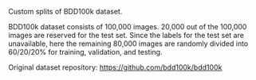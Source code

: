 Custom splits of BDD100k dataset.

BDD100k dataset consists of 100,000 images. 20,000 out of the 100,000 images are reserved for the test set. Since the labels for the test set are unavailable, here the remaining 80,000 images are randomly divided into 60/20/20\% for training, validation, and testing.

Original dataset repository:
https://github.com/bdd100k/bdd100k
